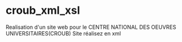 # croub_xml_xsl
Realisation d'un site web pour le CENTRE NATIONAL DES OEUVRES UNIVERSITAIRES(CROUB)
Site réalisez en xml 
